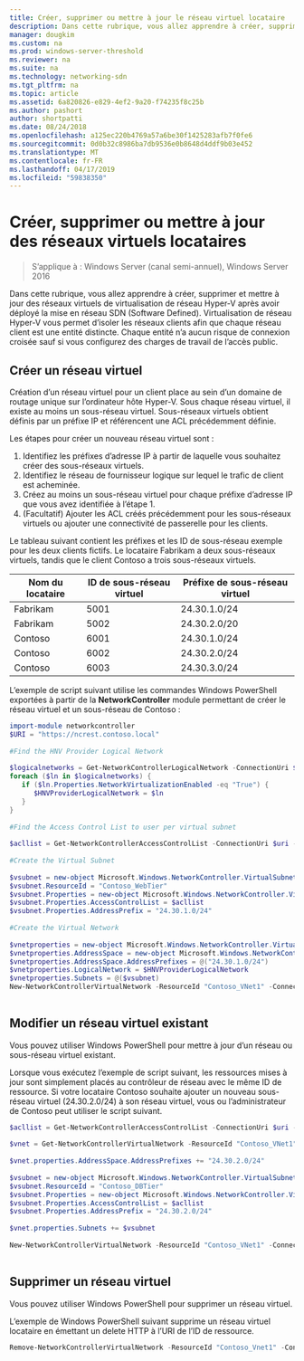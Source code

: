 ```yaml
---
title: Créer, supprimer ou mettre à jour le réseau virtuel locataire
description: Dans cette rubrique, vous allez apprendre à créer, supprimer et mettre à jour des réseaux virtuels de virtualisation de réseau Hyper-V après avoir déployé la mise en réseau SDN (Software Defined). Virtualisation de réseau Hyper-V vous permet d’isoler les réseaux clients afin que chaque réseau client est une entité distincte. Chaque entité n’a aucun risque de connexion croisée sauf si vous configurez des charges de travail de l’accès public.
manager: dougkim
ms.custom: na
ms.prod: windows-server-threshold
ms.reviewer: na
ms.suite: na
ms.technology: networking-sdn
ms.tgt_pltfrm: na
ms.topic: article
ms.assetid: 6a820826-e829-4ef2-9a20-f74235f8c25b
ms.author: pashort
author: shortpatti
ms.date: 08/24/2018
ms.openlocfilehash: a125ec220b4769a57a6be30f1425283afb7f0fe6
ms.sourcegitcommit: 0d0b32c8986ba7db9536e0b8648d4ddf9b03e452
ms.translationtype: MT
ms.contentlocale: fr-FR
ms.lasthandoff: 04/17/2019
ms.locfileid: "59838350"
---
```

# <a name="create-delete-or-update-tenant-virtual-networks"></a>Créer, supprimer ou mettre à jour des réseaux virtuels locataires

>S’applique à : Windows Server (canal semi-annuel), Windows Server 2016

Dans cette rubrique, vous allez apprendre à créer, supprimer et mettre à jour des réseaux virtuels de virtualisation de réseau Hyper-V après avoir déployé la mise en réseau SDN (Software Defined). Virtualisation de réseau Hyper-V vous permet d’isoler les réseaux clients afin que chaque réseau client est une entité distincte. Chaque entité n’a aucun risque de connexion croisée sauf si vous configurez des charges de travail de l’accès public.   
  
## <a name="create-a-new-virtual-network"></a>Créer un réseau virtuel  
Création d’un réseau virtuel pour un client place au sein d’un domaine de routage unique sur l’ordinateur hôte Hyper-V. Sous chaque réseau virtuel, il existe au moins un sous-réseau virtuel. Sous-réseaux virtuels obtient définis par un préfixe IP et référencent une ACL précédemment définie.  

Les étapes pour créer un nouveau réseau virtuel sont :

1. Identifiez les préfixes d’adresse IP à partir de laquelle vous souhaitez créer des sous-réseaux virtuels.   
2. Identifiez le réseau de fournisseur logique sur lequel le trafic de client est acheminée.   
3. Créez au moins un sous-réseau virtuel pour chaque préfixe d’adresse IP que vous avez identifiée à l’étape 1. 
4. (Facultatif) Ajouter les ACL créés précédemment pour les sous-réseaux virtuels ou ajouter une connectivité de passerelle pour les clients. 

Le tableau suivant contient les préfixes et les ID de sous-réseau exemple pour les deux clients fictifs. Le locataire Fabrikam a deux sous-réseaux virtuels, tandis que le client Contoso a trois sous-réseaux virtuels.  
 
  
Nom du locataire  |ID de sous-réseau virtuel  |Préfixe de sous-réseau virtuel    
---------|---------|---------  
Fabrikam    |5001         |24.30.1.0/24           
Fabrikam     |5002         | 24.30.2.0/20          
Contoso    |6001         |  24.30.1.0/24         
Contoso    | 6002        |  24.30.2.0/24         
Contoso     | 6003        | 24.30.3.0/24          
  
L’exemple de script suivant utilise les commandes Windows PowerShell exportées à partir de la **NetworkController** module permettant de créer le réseau virtuel et un sous-réseau de Contoso :   
  
```Powershell  
import-module networkcontroller  
$URI = "https://ncrest.contoso.local"  
  
#Find the HNV Provider Logical Network  
  
$logicalnetworks = Get-NetworkControllerLogicalNetwork -ConnectionUri $uri  
foreach ($ln in $logicalnetworks) {  
   if ($ln.Properties.NetworkVirtualizationEnabled -eq "True") {  
      $HNVProviderLogicalNetwork = $ln  
   }  
}   
  
#Find the Access Control List to user per virtual subnet  
  
$acllist = Get-NetworkControllerAccessControlList -ConnectionUri $uri -ResourceId "AllowAll"  
  
#Create the Virtual Subnet  
  
$vsubnet = new-object Microsoft.Windows.NetworkController.VirtualSubnet  
$vsubnet.ResourceId = "Contoso_WebTier"  
$vsubnet.Properties = new-object Microsoft.Windows.NetworkController.VirtualSubnetProperties  
$vsubnet.Properties.AccessControlList = $acllist  
$vsubnet.Properties.AddressPrefix = "24.30.1.0/24"  
  
#Create the Virtual Network  
  
$vnetproperties = new-object Microsoft.Windows.NetworkController.VirtualNetworkProperties  
$vnetproperties.AddressSpace = new-object Microsoft.Windows.NetworkController.AddressSpace  
$vnetproperties.AddressSpace.AddressPrefixes = @("24.30.1.0/24")  
$vnetproperties.LogicalNetwork = $HNVProviderLogicalNetwork  
$vnetproperties.Subnets = @($vsubnet)  
New-NetworkControllerVirtualNetwork -ResourceId "Contoso_VNet1" -ConnectionUri $uri -Properties $vnetproperties  
  
```  
  
## <a name="modify-an-existing-virtual-network"></a>Modifier un réseau virtuel existant  
Vous pouvez utiliser Windows PowerShell pour mettre à jour d’un réseau ou sous-réseau virtuel existant.   
  
Lorsque vous exécutez l’exemple de script suivant, les ressources mises à jour sont simplement placés au contrôleur de réseau avec le même ID de ressource. Si votre locataire Contoso souhaite ajouter un nouveau sous-réseau virtuel (24.30.2.0/24) à son réseau virtuel, vous ou l’administrateur de Contoso peut utiliser le script suivant.  
  
```PowerShell  
$acllist = Get-NetworkControllerAccessControlList -ConnectionUri $uri -ResourceId "AllowAll"  
  
$vnet = Get-NetworkControllerVirtualNetwork -ResourceId "Contoso_VNet1" -ConnectionUri $uri  
  
$vnet.properties.AddressSpace.AddressPrefixes += "24.30.2.0/24"  
  
$vsubnet = new-object Microsoft.Windows.NetworkController.VirtualSubnet  
$vsubnet.ResourceId = "Contoso_DBTier"  
$vsubnet.Properties = new-object Microsoft.Windows.NetworkController.VirtualSubnetProperties  
$vsubnet.Properties.AccessControlList = $acllist  
$vsubnet.Properties.AddressPrefix = "24.30.2.0/24"  
  
$vnet.properties.Subnets += $vsubnet  
  
New-NetworkControllerVirtualNetwork -ResourceId "Contoso_VNet1" -ConnectionUri $uri -properties $vnet.properties  
  
```  
  
## <a name="delete-a-virtual-network"></a>Supprimer un réseau virtuel  
  
Vous pouvez utiliser Windows PowerShell pour supprimer un réseau virtuel.  
  
L’exemple de Windows PowerShell suivant supprime un réseau virtuel locataire en émettant un delete HTTP à l’URI de l’ID de ressource.  

```PowerShell  
Remove-NetworkControllerVirtualNetwork -ResourceId "Contoso_Vnet1" -ConnectionUri $uri  
```

